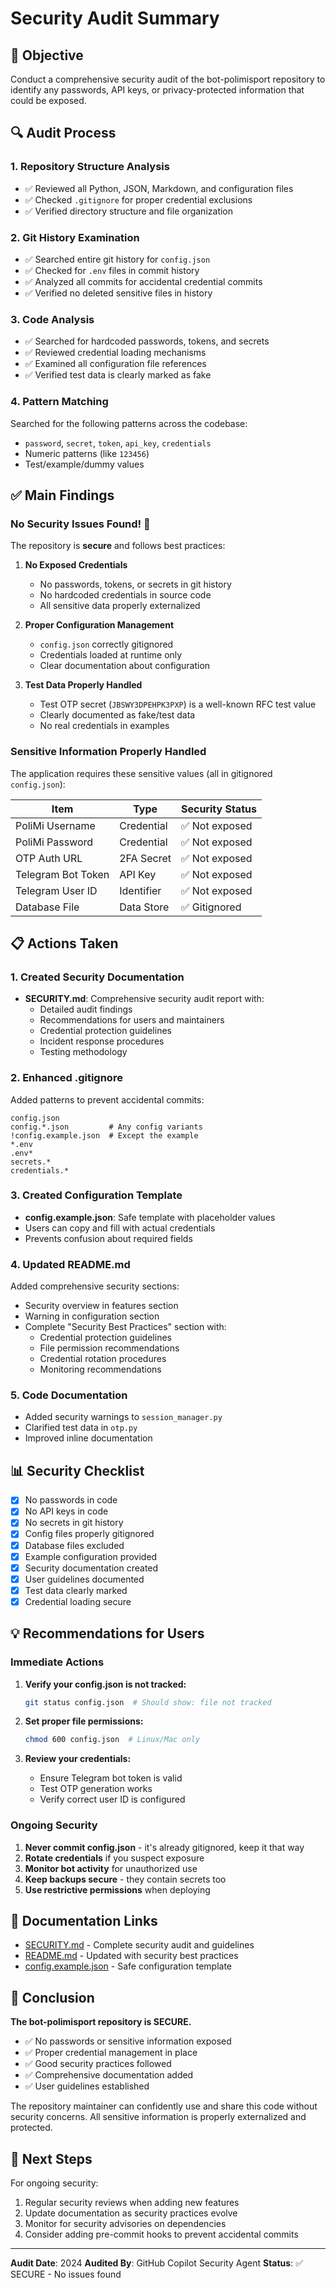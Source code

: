 # Security Audit Summary

## 🎯 Objective
Conduct a comprehensive security audit of the bot-polimisport repository to identify any passwords, API keys, or privacy-protected information that could be exposed.

## 🔍 Audit Process

### 1. Repository Structure Analysis
- ✅ Reviewed all Python, JSON, Markdown, and configuration files
- ✅ Checked `.gitignore` for proper credential exclusions
- ✅ Verified directory structure and file organization

### 2. Git History Examination
- ✅ Searched entire git history for `config.json`
- ✅ Checked for `.env` files in commit history
- ✅ Analyzed all commits for accidental credential commits
- ✅ Verified no deleted sensitive files in history

### 3. Code Analysis
- ✅ Searched for hardcoded passwords, tokens, and secrets
- ✅ Reviewed credential loading mechanisms
- ✅ Examined all configuration file references
- ✅ Verified test data is clearly marked as fake

### 4. Pattern Matching
Searched for the following patterns across the codebase:
- `password`, `secret`, `token`, `api_key`, `credentials`
- Numeric patterns (like `123456`)
- Test/example/dummy values

## ✅ Main Findings

### No Security Issues Found! 🎉

The repository is **secure** and follows best practices:

1. **No Exposed Credentials**
   - No passwords, tokens, or secrets in git history
   - No hardcoded credentials in source code
   - All sensitive data properly externalized

2. **Proper Configuration Management**
   - `config.json` correctly gitignored
   - Credentials loaded at runtime only
   - Clear documentation about configuration

3. **Test Data Properly Handled**
   - Test OTP secret (`JBSWY3DPEHPK3PXP`) is a well-known RFC test value
   - Clearly documented as fake/test data
   - No real credentials in examples

### Sensitive Information Properly Handled

The application requires these sensitive values (all in gitignored `config.json`):

| Item | Type | Security Status |
|------|------|-----------------|
| PoliMi Username | Credential | ✅ Not exposed |
| PoliMi Password | Credential | ✅ Not exposed |
| OTP Auth URL | 2FA Secret | ✅ Not exposed |
| Telegram Bot Token | API Key | ✅ Not exposed |
| Telegram User ID | Identifier | ✅ Not exposed |
| Database File | Data Store | ✅ Gitignored |

## 📋 Actions Taken

### 1. Created Security Documentation
- **SECURITY.md**: Comprehensive security audit report with:
  - Detailed audit findings
  - Recommendations for users and maintainers
  - Credential protection guidelines
  - Incident response procedures
  - Testing methodology

### 2. Enhanced .gitignore
Added patterns to prevent accidental commits:
```gitignore
config.json
config.*.json         # Any config variants
!config.example.json  # Except the example
*.env
.env*
secrets.*
credentials.*
```

### 3. Created Configuration Template
- **config.example.json**: Safe template with placeholder values
- Users can copy and fill with actual credentials
- Prevents confusion about required fields

### 4. Updated README.md
Added comprehensive security sections:
- Security overview in features section
- Warning in configuration section
- Complete "Security Best Practices" section with:
  - Credential protection guidelines
  - File permission recommendations
  - Credential rotation procedures
  - Monitoring recommendations

### 5. Code Documentation
- Added security warnings to `session_manager.py`
- Clarified test data in `otp.py`
- Improved inline documentation

## 📊 Security Checklist

- [x] No passwords in code
- [x] No API keys in code
- [x] No secrets in git history
- [x] Config files properly gitignored
- [x] Database files excluded
- [x] Example configuration provided
- [x] Security documentation created
- [x] User guidelines documented
- [x] Test data clearly marked
- [x] Credential loading secure

## 💡 Recommendations for Users

### Immediate Actions
1. **Verify your config.json is not tracked:**
   ```bash
   git status config.json  # Should show: file not tracked
   ```

2. **Set proper file permissions:**
   ```bash
   chmod 600 config.json  # Linux/Mac only
   ```

3. **Review your credentials:**
   - Ensure Telegram bot token is valid
   - Test OTP generation works
   - Verify correct user ID is configured

### Ongoing Security
1. **Never commit config.json** - it's already gitignored, keep it that way
2. **Rotate credentials** if you suspect exposure
3. **Monitor bot activity** for unauthorized use
4. **Keep backups secure** - they contain secrets too
5. **Use restrictive permissions** when deploying

## 📖 Documentation Links

- [SECURITY.md](SECURITY.md) - Complete security audit and guidelines
- [README.md](README.md) - Updated with security best practices
- [config.example.json](config.example.json) - Safe configuration template

## 🎯 Conclusion

**The bot-polimisport repository is SECURE.**

- ✅ No passwords or sensitive information exposed
- ✅ Proper credential management in place
- ✅ Good security practices followed
- ✅ Comprehensive documentation added
- ✅ User guidelines established

The repository maintainer can confidently use and share this code without security concerns. All sensitive information is properly externalized and protected.

## 🤝 Next Steps

For ongoing security:
1. Regular security reviews when adding new features
2. Update documentation as security practices evolve
3. Monitor for security advisories on dependencies
4. Consider adding pre-commit hooks to prevent accidental commits

---

**Audit Date**: 2024
**Audited By**: GitHub Copilot Security Agent
**Status**: ✅ SECURE - No issues found
